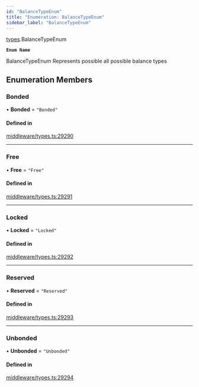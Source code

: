 ```yaml
---
id: "BalanceTypeEnum"
title: "Enumeration: BalanceTypeEnum"
sidebar_label: "BalanceTypeEnum"
---
```


[types](../../../modules/Types/Types.md).BalanceTypeEnum

**`Enum Name`**

BalanceTypeEnum
 Represents possible all possible balance types

## Enumeration Members

### Bonded

• **Bonded** = ``"Bonded"``

#### Defined in

[middleware/types.ts:29290](https://github.com/PolymeshAssociation/polymesh-sdk/blob/2d3ac2aea/src/middleware/types.ts#L29290)

___

### Free

• **Free** = ``"Free"``

#### Defined in

[middleware/types.ts:29291](https://github.com/PolymeshAssociation/polymesh-sdk/blob/2d3ac2aea/src/middleware/types.ts#L29291)

___

### Locked

• **Locked** = ``"Locked"``

#### Defined in

[middleware/types.ts:29292](https://github.com/PolymeshAssociation/polymesh-sdk/blob/2d3ac2aea/src/middleware/types.ts#L29292)

___

### Reserved

• **Reserved** = ``"Reserved"``

#### Defined in

[middleware/types.ts:29293](https://github.com/PolymeshAssociation/polymesh-sdk/blob/2d3ac2aea/src/middleware/types.ts#L29293)

___

### Unbonded

• **Unbonded** = ``"Unbonded"``

#### Defined in

[middleware/types.ts:29294](https://github.com/PolymeshAssociation/polymesh-sdk/blob/2d3ac2aea/src/middleware/types.ts#L29294)
